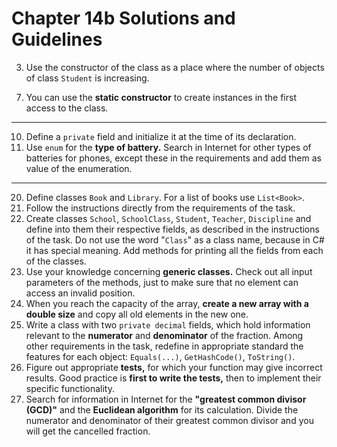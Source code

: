# Chapter 14b Solutions and Guidelines

3. Use the constructor of the class as a place where the number of objects of class `Student` is increasing.
<!--  -->
7. You can use the **static constructor** to create instances in the first access to the class.
   
---

10. Define a `private` field and initialize it at the time of its declaration.
11. Use `enum` for the **type of battery.** Search in Internet for other types of batteries for phones, except these in the requirements and add them as value of the enumeration.
<!--  -->

---

20. Define classes `Book` and `Library`. For a list of books use `List<Book>`.
21. Follow the instructions directly from the requirements of the task.
22. Create classes `School`, `SchoolClass`, `Student`, `Teacher`, `Discipline` and define into them their respective fields, as described in the instructions of the task. Do not use the word "`Class`" as a class name, because in C# it has special meaning. Add methods for printing all the fields from each of the classes.
23. Use your knowledge concerning **generic classes.** Check out all input parameters of the methods, just to make sure that no element can access an invalid position.
24. When you reach the capacity of the array, **create a new array with a double size** and copy all old elements in the new one.
25. Write a class with two `private decimal` fields, which hold information relevant to the **numerator** and **denominator** of the fraction. Among other requirements in the task, redefine in appropriate standard the features for each object: `Equals(...)`, `GetHashCode()`, `ToString()`.
26. Figure out appropriate **tests,** for which your function may give incorrect results. Good practice is **first to write the tests,** then to implement their specific functionality.
27. Search for information in Internet for the **"greatest common divisor (GCD)"** and the **Euclidean algorithm** for its calculation. Divide the numerator and denominator of their greatest common divisor and you will get the cancelled fraction.